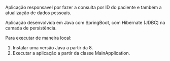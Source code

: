 Aplicação responsavel por fazer a consulta por ID do paciente e também a atualização de dados pessoais.

Aplicação desenvolvida em Java com SpringBoot, com Hibernate (JDBC) na camada de persistência.

Para executar de maneira local:

1. Instalar uma versão Java a partir da 8.
2. Executar a aplicação a partir da classe MainApplication.

